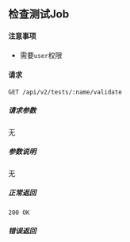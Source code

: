 ## 检查测试Job

#### 注意事项

- 需要`user`权限

#### 请求

```
GET /api/v2/tests/:name/validate
```

##### 请求参数

无

##### 参数说明

无

##### 正常返回

```
200 OK
```

##### 错误返回
